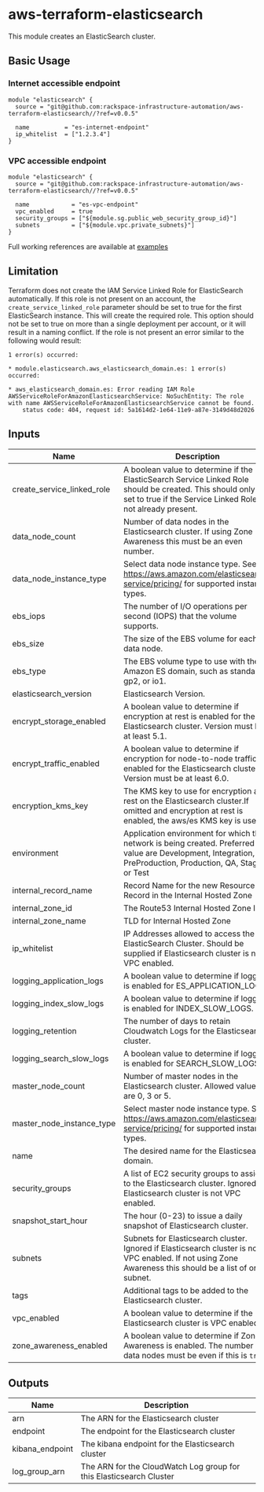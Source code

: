 # aws-terraform-elasticsearch

This module creates an ElasticSearch cluster.

## Basic Usage

### Internet accessible endpoint

```HCL
module "elasticsearch" {
  source = "git@github.com:rackspace-infrastructure-automation/aws-terraform-elasticsearch//?ref=v0.0.5"

  name          = "es-internet-endpoint"
  ip_whitelist  = ["1.2.3.4"]
}
```

### VPC accessible endpoint

```HCL
module "elasticsearch" {
  source = "git@github.com:rackspace-infrastructure-automation/aws-terraform-elasticsearch//?ref=v0.0.5"

  name            = "es-vpc-endpoint"
  vpc_enabled     = true
  security_groups = ["${module.sg.public_web_security_group_id}"]
  subnets         = ["${module.vpc.private_subnets}"]
}
```

Full working references are available at [examples](examples)

## Limitation

Terraform does not create the IAM Service Linked Role for ElasticSearch automatically.  If this role is not present on an account, the `create_service_linked_role` parameter should be set to true for the first ElasticSearch instance.  This will create the required role.  This option should not be set to true on more than a single deployment per account, or it will result in a naming conflict.  If the role is not present an error similar to the following would result:

```
1 error(s) occurred:

* module.elasticsearch.aws_elasticsearch_domain.es: 1 error(s) occurred:

* aws_elasticsearch_domain.es: Error reading IAM Role AWSServiceRoleForAmazonElasticsearchService: NoSuchEntity: The role with name AWSServiceRoleForAmazonElasticsearchService cannot be found.
    status code: 404, request id: 5a1614d2-1e64-11e9-a87e-3149d48d2026
```

## Inputs

| Name | Description | Type | Default | Required |
|------|-------------|:----:|:-----:|:-----:|
| create\_service\_linked\_role | A boolean value to determine if the ElasticSearch Service Linked Role should be created.  This should only be set to true if the Service Linked Role is not already present. | string | `"false"` | no |
| data\_node\_count | Number of data nodes in the Elasticsearch cluster. If using Zone Awareness this must be an even number. | string | `"6"` | no |
| data\_node\_instance\_type | Select data node instance type.  See https://aws.amazon.com/elasticsearch-service/pricing/ for supported instance types. | string | `"m4.large.elasticsearch"` | no |
| ebs\_iops | The number of I/O operations per second (IOPS) that the volume supports. | string | `"0"` | no |
| ebs\_size | The size of the EBS volume for each data node. | string | `"20"` | no |
| ebs\_type | The EBS volume type to use with the Amazon ES domain, such as standard, gp2, or io1. | string | `"gp2"` | no |
| elasticsearch\_version | Elasticsearch Version. | string | `"6.3"` | no |
| encrypt\_storage\_enabled | A boolean value to determine if encryption at rest is enabled for the Elasticsearch cluster. Version must be at least 5.1. | string | `"false"` | no |
| encrypt\_traffic\_enabled | A boolean value to determine if encryption for node-to-node traffic is enabled for the Elasticsearch cluster. Version must be at least 6.0. | string | `"false"` | no |
| encryption\_kms\_key | The KMS key to use for encryption at rest on the Elasticsearch cluster.If omitted and encryption at rest is enabled, the aws/es KMS key is used. | string | `""` | no |
| environment | Application environment for which this network is being created. Preferred value are Development, Integration, PreProduction, Production, QA, Staging, or Test | string | `"Development"` | no |
| internal\_record\_name | Record Name for the new Resource Record in the Internal Hosted Zone | string | `""` | no |
| internal\_zone\_id | The Route53 Internal Hosted Zone ID | string | `""` | no |
| internal\_zone\_name | TLD for Internal Hosted Zone | string | `""` | no |
| ip\_whitelist | IP Addresses allowed to access the ElasticSearch Cluster.  Should be supplied if Elasticsearch cluster is not VPC enabled. | list | `<list>` | no |
| logging\_application\_logs | A boolean value to determine if logging is enabled for ES_APPLICATION_LOGS. | string | `"false"` | no |
| logging\_index\_slow\_logs | A boolean value to determine if logging is enabled for INDEX_SLOW_LOGS. | string | `"false"` | no |
| logging\_retention | The number of days to retain Cloudwatch Logs for the Elasticsearch cluster. | string | `"30"` | no |
| logging\_search\_slow\_logs | A boolean value to determine if logging is enabled for SEARCH_SLOW_LOGS. | string | `"false"` | no |
| master\_node\_count | Number of master nodes in the Elasticsearch cluster.  Allowed values are 0, 3 or 5. | string | `"3"` | no |
| master\_node\_instance\_type | Select master node instance type.  See https://aws.amazon.com/elasticsearch-service/pricing/ for supported instance types. | string | `"m4.large.elasticsearch"` | no |
| name | The desired name for the Elasticsearch domain. | string | n/a | yes |
| security\_groups | A list of EC2 security groups to assign to the Elasticsearch cluster.  Ignored if Elasticsearch cluster is not VPC enabled. | list | `<list>` | no |
| snapshot\_start\_hour | The hour (0-23) to issue a daily snapshot of Elasticsearch cluster. | string | `"0"` | no |
| subnets | Subnets for Elasticsearch cluster.  Ignored if Elasticsearch cluster is not VPC enabled. If not using Zone Awareness this should be a list of one subnet. | list | `<list>` | no |
| tags | Additional tags to be added to the Elasticsearch cluster. | map | `<map>` | no |
| vpc\_enabled | A boolean value to determine if the Elasticsearch cluster is VPC enabled. | string | `"false"` | no |
| zone\_awareness\_enabled | A boolean value to determine if Zone Awareness is enabled. The number of data nodes must be even if this is `true`. | string | `"true"` | no |

## Outputs

| Name | Description |
|------|-------------|
| arn | The ARN for the Elasticsearch cluster |
| endpoint | The endpoint for the Elasticsearch cluster |
| kibana\_endpoint | The kibana endpoint for the Elasticsearch cluster |
| log\_group\_arn | The ARN for the CloudWatch Log group for this Elasticsearch Cluster |


